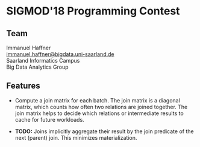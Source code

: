 # SIGMOD'18 Programming Contest

## Team

Immanuel Haffner <br>
[immanuel.haffner@bigdata.uni-saarland.de](mailto:immanuel.haffner@bigdata.uni-saarland.de) <br>
Saarland Informatics Campus <br>
Big Data Analytics Group

## Features

* Compute a join matrix for each batch.  The join matrix is a diagonal matrix, which counts how often two relations are
  joined together.  The join matrix helps to decide which relations or intermediate results to cache for future
  workloads.

* **TODO:** Joins implicitly aggregate their result by the join predicate of the next (parent) join.  This minimizes
  materialization.

